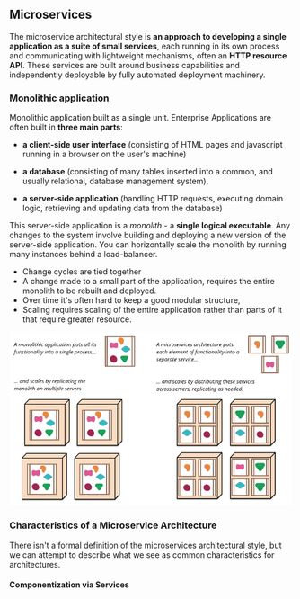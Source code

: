 ## Microservices

The microservice architectural style is **an approach to developing a single application as a suite of small services**, each running in its own process and communicating with lightweight mechanisms, often an **HTTP resource API**. These services are built around business capabilities and independently deployable by fully automated deployment machinery.

 ### Monolithic application

Monolithic application built as a single unit. Enterprise Applications are often built in **three main parts**: 

* **a client-side user interface** (consisting of HTML pages and javascript running in a browser on the user's machine) 

* **a database** (consisting of many tables inserted into a common, and usually relational, database management system), 

* **a server-side application** (handling HTTP requests, executing domain logic, retrieving and updating data from the database)

 This server-side application is a *monolith* - a **single logical executable**. Any changes to the system involve building and deploying a new version of the server-side application. You can horizontally scale the monolith by running many instances behind a load-balancer.

 * Change cycles are tied together
 * A change made to a small part of the application, requires the entire monolith to be rebuilt and deployed. 
 * Over time it's often hard to keep a good modular structure, 
 * Scaling requires scaling of the entire application rather than parts of it that require greater resource.

 ![codebase deploys](../img/MonolithsandMicroservices.png)

 ### Characteristics of a Microservice Architecture

 There isn't a formal definition of the microservices architectural style, but we can attempt to describe what we see as common characteristics for architectures.

 #### Componentization via Services

 